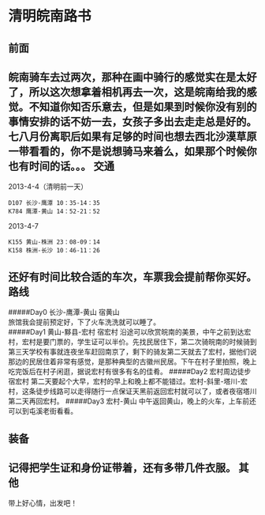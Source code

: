 清明皖南路书
=====
前面
-----
皖南骑车去过两次，那种在画中骑行的感觉实在是太好了，所以这次想拿着相机再去一次，这是皖南给我的感觉。不知道你知否乐意去，但是如果到时候你没有别的事情安排的话不妨一去，女孩子多出去走走总是好的。七八月份离职后如果有足够的时间也想去西北沙漠草原一带看看的，你不是说想骑马来着么，如果那个时候你也有时间的话。。。
交通
-----
2013-4-4（清明前一天）

    D107 长沙-鹰潭 10：35-14：35
    K784 鹰潭-黄山 14：52-21：52
2013-4-7

    K155 黄山-株洲 23：08-09：14
    K158 株洲-长沙 10：46-11：26
    
还好有时间比较合适的车次，车票我会提前帮你买好。
路线
-----
#####Day0 长沙-鹰潭-黄山 宿黄山  
旅馆我会提前预定好，下了火车洗洗就可以睡了。  
#####Day1 黄山-黟县-宏村 宿宏村
沿途可以欣赏皖南的美景，中午之前到达宏村，宏村是要门票的，学生证可以半价。先找民居住下，第二次骑皖南的时候骑到第三天学校有事就连夜坐车赶回南京了，剩下的骑友第二天就去了宏村，据他们说那边的民居住着非常有感觉，是那种典型的古徽州民居。下午在村子里拍照，晚上吃完饭后在村子闲逛，据说宏村有很多有名的佳肴。
#####Day2 宏村周边徒步 宿宏村
第二天要起个大早，宏村的早上和晚上都不能错过。宏村-斜里-塔川-宏村，这条徒步线路可以走得随行一点保证天黑前返回宏村就可以了，或者夜宿塔川第二天再回宏村。
#####Day3 宏村-黄山
中午返回黄山，晚上的火车，上车前还可以到屯溪老街看看。

装备
-----
记得把学生证和身份证带着，还有多带几件衣服。
其他
-----
带上好心情，出发吧！
